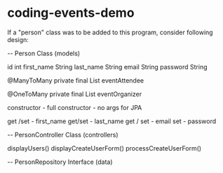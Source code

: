 # coding-events-demo

If a "person" class was to be added to this program, consider following design:

--
Person Class (models)

id int
first_name String
last_name String
email String
password String

@ManyToMany
private final List<Events> eventAttendee

@OneToMany
private final List<Events> eventOrganizer

constructor - full
constructor - no args for JPA

get /set - first_name
get/set - last_name
get / set - email
set - password

--
PersonController Class (controllers)

displayUsers()
displayCreateUserForm()
processCreateUserForm()

--
PersonRepository Interface (data)
